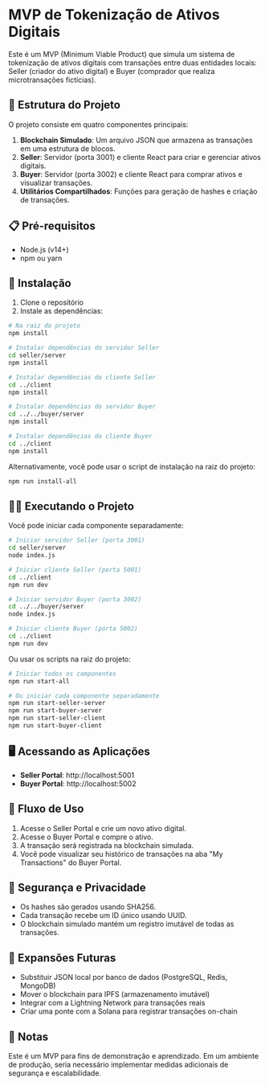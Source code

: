 # MVP de Tokenização de Ativos Digitais

Este é um MVP (Minimum Viable Product) que simula um sistema de tokenização de ativos digitais com transações entre duas entidades locais: Seller (criador do ativo digital) e Buyer (comprador que realiza microtransações fictícias).

## 🚀 Estrutura do Projeto

O projeto consiste em quatro componentes principais:

1. **Blockchain Simulado**: Um arquivo JSON que armazena as transações em uma estrutura de blocos.
2. **Seller**: Servidor (porta 3001) e cliente React para criar e gerenciar ativos digitais.
3. **Buyer**: Servidor (porta 3002) e cliente React para comprar ativos e visualizar transações.
4. **Utilitários Compartilhados**: Funções para geração de hashes e criação de transações.

## 📋 Pré-requisitos

- Node.js (v14+)
- npm ou yarn

## 🔧 Instalação

1. Clone o repositório
2. Instale as dependências:

```bash
# Na raiz do projeto
npm install

# Instalar dependências do servidor Seller
cd seller/server
npm install

# Instalar dependências do cliente Seller
cd ../client
npm install

# Instalar dependências do servidor Buyer
cd ../../buyer/server
npm install

# Instalar dependências do cliente Buyer
cd ../client
npm install
```

Alternativamente, você pode usar o script de instalação na raiz do projeto:

```bash
npm run install-all
```

## 🏃‍♂️ Executando o Projeto

Você pode iniciar cada componente separadamente:

```bash
# Iniciar servidor Seller (porta 3001)
cd seller/server
node index.js

# Iniciar cliente Seller (porta 5001)
cd ../client
npm run dev

# Iniciar servidor Buyer (porta 3002)
cd ../../buyer/server
node index.js

# Iniciar cliente Buyer (porta 5002)
cd ../client
npm run dev
```

Ou usar os scripts na raiz do projeto:

```bash
# Iniciar todos os componentes
npm run start-all

# Ou iniciar cada componente separadamente
npm run start-seller-server
npm run start-buyer-server
npm run start-seller-client
npm run start-buyer-client
```

## 🖥️ Acessando as Aplicações

- **Seller Portal**: http://localhost:5001
- **Buyer Portal**: http://localhost:5002

## 🔄 Fluxo de Uso

1. Acesse o Seller Portal e crie um novo ativo digital.
2. Acesse o Buyer Portal e compre o ativo.
3. A transação será registrada na blockchain simulada.
4. Você pode visualizar seu histórico de transações na aba "My Transactions" do Buyer Portal.

## 🔐 Segurança e Privacidade

- Os hashes são gerados usando SHA256.
- Cada transação recebe um ID único usando UUID.
- O blockchain simulado mantém um registro imutável de todas as transações.

## 🔮 Expansões Futuras

- Substituir JSON local por banco de dados (PostgreSQL, Redis, MongoDB)
- Mover o blockchain para IPFS (armazenamento imutável)
- Integrar com a Lightning Network para transações reais
- Criar uma ponte com a Solana para registrar transações on-chain

## 📝 Notas

Este é um MVP para fins de demonstração e aprendizado. Em um ambiente de produção, seria necessário implementar medidas adicionais de segurança e escalabilidade.
